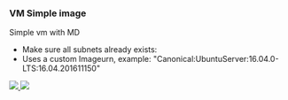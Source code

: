 ### VM Simple image ###

Simple vm with MD

- Make sure all subnets already exists:
- Uses a custom Imageurn, example:  "Canonical:UbuntuServer:16.04.0-LTS:16.04.201611150"

<a href="https://portal.azure.com/#create/Microsoft.Template/uri/https%3A%2F%2Fgithub.com%2Fmvsoares%2FAzure%2Fblob%2Fmaster%2Fsingle-vm%2Fazuredeploy.json" target="_blank">
    <img src="http://azuredeploy.net/deploybutton.png"/>
</a>
<a href="http://armviz.io/#/?load="https%3A%2F%2Fgithub.com%2Fmvsoares%2FAzure%2Fblob%2Fmaster%2Fsingle-vm%2Fazuredeploy.json" target="_blank">
    <img src="http://armviz.io/visualizebutton.png"/>
</a>

